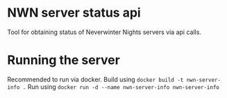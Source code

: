# NWN server status api
Tool for obtaining status of Neverwinter Nights servers via api calls. 

# Running the server
Recommended to run via docker. 
Build using `docker build -t nwn-server-info .`
Run using `docker run -d --name nwn-server-info nwn-server-info`
